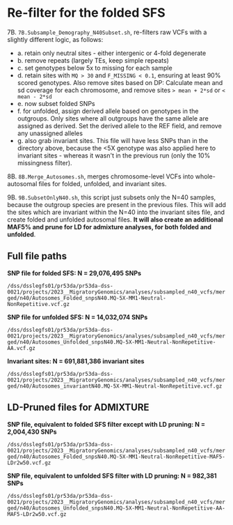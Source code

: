# Re-filter for the folded SFS

7B. `7B.Subsample_Demography_N40Subset.sh`, re-filters raw VCFs with a slightly different logic, as follows:

- a. retain only neutral sites - either intergenic or 4-fold degenerate
- b. remove repeats (largely TEs, keep simple repeats)
- c. set genotypes below 5x to missing for each sample
- d. retain sites with `MQ > 30` and `F_MISSING < 0.1`, ensuring at least 90% scored genotypes. Also remove sites based on DP: Calculate mean and sd coverage for each chromosome, and remove sites `> mean + 2*sd` or `< mean - 2*sd` 
- e. now subset folded SNPs
- f. for unfolded, assign derived allele based on genotypes in the outgroups. Only sites where all outgroups have the same allele are assigned as derived. Set the derived allele to the REF field, and remove any unassigned alleles
- g. also grab invariant sites. This file will have less SNPs than in the directory above, because the <5X genotype was also applied here to invariant sites - whereas it wasn't in the previous run (only the 10% missingness filter). 

8B. `8B.Merge_Autosomes.sh`, merges chromosome-level VCFs into whole-autosomal files for folded, unfolded, and invariant sites.

9B. `9B.SubsetOnlyN40.sh`, this script just subsets only the N=40 samples, because the outgroup species are present in the previous files. This will add the sites which are invariant within the N=40 into the invariant sites file, and create folded and unfolded autosomal files. **It will also create an additional MAF5% and prune for LD for admixture analyses, for both folded and unfolded**. 


## Full file paths

**SNP file for folded SFS: N = 29,076,495 SNPs**

`/dss/dsslegfs01/pr53da/pr53da-dss-0021/projects/2023__MigratoryGenomics/analyses/subsampled_n40_vcfs/merged/n40/Autosomes_Folded_snpsN40.MQ-5X-MM1-Neutral-NonRepetitive.vcf.gz`

**SNP file for unfolded SFS: N = 14,032,074 SNPs**

`/dss/dsslegfs01/pr53da/pr53da-dss-0021/projects/2023__MigratoryGenomics/analyses/subsampled_n40_vcfs/merged/n40/Autosomes_Unfolded_snpsN40.MQ-5X-MM1-Neutral-NonRepetitive-AA.vcf.gz`

**Invariant sites: N = 691,881,386 invariant sites**

`/dss/dsslegfs01/pr53da/pr53da-dss-0021/projects/2023__MigratoryGenomics/analyses/subsampled_n40_vcfs/merged/n40/Autosomes_invariantN40.MQ-5X-MM1-Neutral-NonRepetitive.vcf.gz`

## LD-Pruned files for ADMIXTURE 

**SNP file, equivalent to folded SFS filter except with LD pruning: N = 2,004,430 SNPs** 

`/dss/dsslegfs01/pr53da/pr53da-dss-0021/projects/2023__MigratoryGenomics/analyses/subsampled_n40_vcfs/merged/n40/Autosomes_Folded_snpsN40.MQ-5X-MM1-Neutral-NonRepetitive-MAF5-LDr2w50.vcf.gz` 

**SNP file, equivalent to unfolded SFS filter with LD pruning: N = 982,381 SNPs**

`/dss/dsslegfs01/pr53da/pr53da-dss-0021/projects/2023__MigratoryGenomics/analyses/subsampled_n40_vcfs/merged/n40/Autosomes_Unfolded_snpsN40.MQ-5X-MM1-Neutral-NonRepetitive-AA-MAF5-LDr2w50.vcf.gz` 